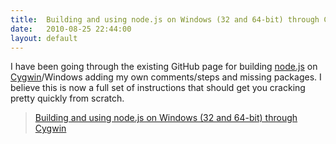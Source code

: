 ```yaml
---
title:  Building and using node.js on Windows (32 and 64-bit) through Cygwin
date:   2010-08-25 22:44:00
layout: default
---
```


I have been going through the existing GitHub page for building [node.js](http://nodejs.org) on [Cygwin](http://www.cygwin.com)/Windows adding my own comments/steps and missing packages. I believe this is now a full set of instructions that should get you cracking pretty quickly from scratch.

> [Building and using node.js on Windows (32 and 64-bit) through Cygwin](http://github.com/ry/node/wiki/Building-node.js-on-Cygwin-(Windows))
